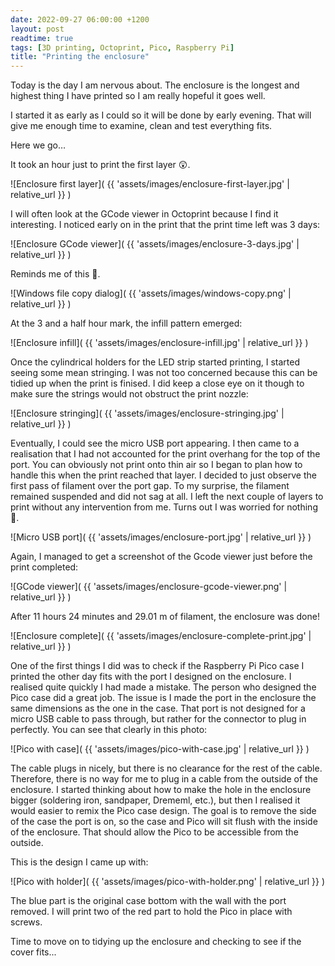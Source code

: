 ```yaml
---
date: 2022-09-27 06:00:00 +1200
layout: post
readtime: true
tags: [3D printing, Octoprint, Pico, Raspberry Pi]
title: "Printing the enclosure"
---
```


​Today is the day I am nervous about. The enclosure is the longest and highest thing I have printed so I am really hopeful it goes well.

I started it as early as I could so it will be done by early evening. That will give me enough time to examine, clean and test everything fits.

Here we go…

It took an hour just to print the first layer 😲.

![Enclosure first layer]( {{ 'assets/images/enclosure-first-layer.jpg' | relative_url }} )

I will often look at the GCode viewer in Octoprint because I find it interesting. I noticed early on in the print that the print time left was 3 days:

![Enclosure GCode viewer]( {{ 'assets/images/enclosure-3-days.jpg' | relative_url }} )

Reminds me of this 🤣.

![Windows file copy dialog]( {{ 'assets/images/windows-copy.png' | relative_url }} )

At the 3 and a half hour mark, the infill pattern emerged:

![Enclosure infill]( {{ 'assets/images/enclosure-infill.jpg' | relative_url }} )

Once the cylindrical holders for the LED strip started printing, I started seeing some mean stringing. I was not too concerned because this can be tidied up when the print is finised. I did keep a close eye on it though to make sure the strings would not obstruct the print nozzle:

![Enclosure stringing]( {{ 'assets/images/enclosure-stringing.jpg' | relative_url }} )

Eventually, I could see the micro USB port appearing. I then came to a realisation that I had not accounted for the print overhang for the top of the port. You can obviously not print onto thin air so I began to plan how to handle this when the print reached that layer. I decided to just observe the first pass of filament over the port gap. To my surprise, the filament remained suspended and did not sag at all. I left the next couple of layers to print without any intervention from me. Turns out I was worried for nothing 🥹.

![Micro USB port]( {{ 'assets/images/enclosure-port.jpg' | relative_url }} )

Again, I managed to get a screenshot of the Gcode viewer just before the print completed:

![GCode viewer]( {{ 'assets/images/enclosure-gcode-viewer.png' | relative_url }} )

After 11 hours 24 minutes and 29.01 m of filament, the enclosure was done!

![Enclosure complete]( {{ 'assets/images/enclosure-complete-print.jpg' | relative_url }} )

One of the first things I did was to check if the Raspberry Pi Pico case I printed the other day fits with the port I designed on the enclosure. I realised quite quickly I had made a mistake. The person who designed the Pico case did a great job. The issue is I made the port in the enclosure the same dimensions as the one in the case. That port is not designed for a micro USB cable to pass through, but rather for the connector to plug in perfectly. You can see that clearly in this photo:

![Pico with case]( {{ 'assets/images/pico-with-case.jpg' | relative_url }} )

The cable plugs in nicely, but there is no clearance for the rest of the cable. Therefore, there is no way for me to plug in a cable from the outside of the enclosure. I started thinking about how to make the hole in the enclosure bigger (soldering iron, sandpaper, Drememl, etc.), but then I realised it would easier to remix the Pico case design. The goal is to remove the side of the case the port is on, so the case and Pico will sit flush with the inside of the enclosure. That should allow the Pico to be accessible from the outside.

This is the design I came up with:

![Pico with holder]( {{ 'assets/images/pico-with-holder.png' | relative_url }} )

The blue part is the original case bottom with the wall with the port removed. I will print two of the red part to hold the Pico in place with screws.

Time to move on to tidying up the enclosure and checking to see if the cover fits...
